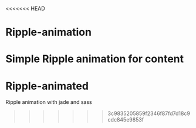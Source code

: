<<<<<<< HEAD
# Ripple-animation
Simple Ripple animation for content
=======
# Ripple-animated
Ripple animation with jade and sass
>>>>>>> 3c9835205859f2346f87fd7d18c9cdc845e9853f
